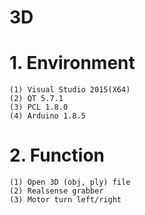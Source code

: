 # 3D

# 1. Environment
    (1) Visual Studio 2015(X64)
    (2) QT 5.7.1
    (3) PCL 1.8.0
    (4) Arduino 1.8.5

# 2. Function
	(1) Open 3D (obj, ply) file
	(2) Realsense grabber
	(3) Motor turn left/right